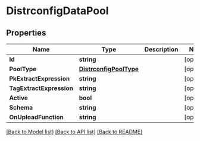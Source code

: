 # DistrconfigDataPool

## Properties

Name | Type | Description | Notes
------------ | ------------- | ------------- | -------------
**Id** | **string** |  | [optional] 
**PoolType** | [**DistrconfigPoolType**](distrconfigPoolType.md) |  | [optional] 
**PkExtractExpression** | **string** |  | [optional] 
**TagExtractExpression** | **string** |  | [optional] 
**Active** | **bool** |  | [optional] 
**Schema** | **string** |  | [optional] 
**OnUploadFunction** | **string** |  | [optional] 

[[Back to Model list]](../README.md#documentation-for-models) [[Back to API list]](../README.md#documentation-for-api-endpoints) [[Back to README]](../README.md)


